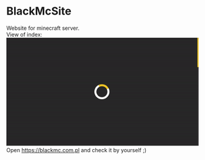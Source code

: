 # BlackMcSite
Website for minecraft server.\
View of index:\
![Website view](https://github.com/CodeEnds/BlackMcSite/blob/master/img/blackmc-website.gif)\
Open https://blackmc.com.pl and check it by yourself ;)
